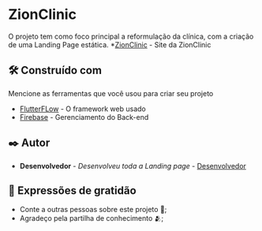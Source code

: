# ZionClinic

O projeto tem como foco principal a reformulação da clínica, com a criação de uma Landing Page estática. 
*[ZionClinic](https://zionclinic.flutterflow.app/) - Site da ZionClinic

## 🛠️ Construído com

Mencione as ferramentas que você usou para criar seu projeto

* [FlutterFLow](http://www.flutterflow.io) - O framework web usado
* [Firebase](https://firebase.google.com/?hl=pt) - Gerenciamento do Back-end

## ✒️ Autor

* **Desenvolvedor** - *Desenvolveu toda a Landing page* - [Desenvolvedor](https://github.com/CapsPhos)

## 🎁 Expressões de gratidão

* Conte a outras pessoas sobre este projeto 📢;
* Agradeço pela partilha de conhecimento 🫂;
